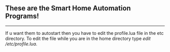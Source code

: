 ## These are the Smart Home Automation Programs!
<hr>
If u want them to autostart then you have to edit the profile.lua file in the etc directory. To edit the file while you are in the home directory type <i>edit /etc/profile.lua</i>.
